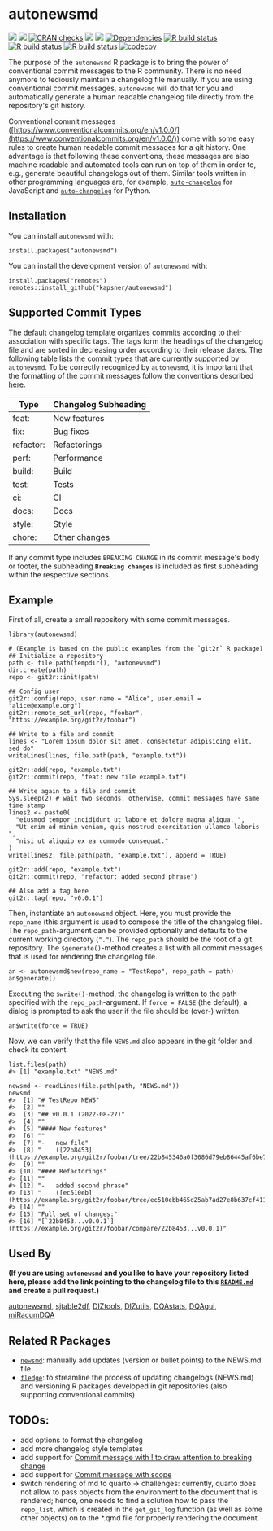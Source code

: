 # autonewsmd

<!-- badges: start -->
[![](https://img.shields.io/badge/lifecycle-experimental-orange.svg)](https://lifecycle.r-lib.org/articles/stages.html#experimental)
[![](https://www.r-pkg.org/badges/version/autonewsmd)](https://cran.r-project.org/package=autonewsmd)
[![CRAN checks](https://cranchecks.info/badges/summary/autonewsmd)](https://cran.r-project.org/web/checks/check_results_autonewsmd.html)
[![](http://cranlogs.r-pkg.org/badges/grand-total/autonewsmd?color=blue)](https://cran.r-project.org/package=autonewsmd)
[![](http://cranlogs.r-pkg.org/badges/last-month/autonewsmd?color=blue)](https://cran.r-project.org/package=autonewsmd)
[![Dependencies](https://tinyverse.netlify.com/badge/autonewsmd)](https://cran.r-project.org/package=autonewsmd)
[![R build status](https://github.com/kapsner/autonewsmd/workflows/R%20CMD%20Check%20via%20{tic}/badge.svg?branch=main)](https://github.com/kapsner/autonewsmd/actions)
[![R build status](https://github.com/kapsner/autonewsmd/workflows/lint/badge.svg?branch=main)](https://github.com/kapsner/autonewsmd/actions)
[![R build status](https://github.com/kapsner/autonewsmd/workflows/test-coverage/badge.svg?branch=main)](https://github.com/kapsner/autonewsmd/actions)
[![codecov](https://codecov.io/gh/kapsner/autonewsmd/branch/main/graph/badge.svg)](https://app.codecov.io/gh/kapsner/autonewsmd)
<!-- badges: end -->

The purpose of the `autonewsmd` R package is to bring the power of conventional commit messages to the R community. There is no need anymore to tediously maintain a changelog file manually. If you are using conventional commit messages, `autonewsmd` will do that for you and automatically generate a human readable changelog file directly from the repository's git history.

Conventional commit messages ([https://www.conventionalcommits.org/en/v1.0.0/](https://www.conventionalcommits.org/en/v1.0.0/)) come with some easy rules to create human readable commit messages for a git history. One advantage is that following these conventions, these messages are also machine readable and automated tools can run on top of them in order to, e.g., generate beautiful changelogs out of them. Similar tools written in other programming languages are, for example, [`auto-changelog`](https://github.com/cookpete/auto-changelog) for JavaScript and [`auto-changelog`](https://github.com/KeNaCo/auto-changelog) for Python.

## Installation

You can install `autonewsmd` with:

```{r}
install.packages("autonewsmd")
```

You can install the development version of `autonewsmd` with:

```{r}
install.packages("remotes")
remotes::install_github("kapsner/autonewsmd")
```

## Supported Commit Types

The default changelog template organizes commits according to their association with specific tags. The tags form the headings of the changelog file and are sorted in decreasing order according to their release dates. The following table lists the commit types that are currently supported by `autonewsmd`. To be correctly recognized by `autonewsmd`, it is important that the formatting of the commit messages follow the conventions described [here](https://www.conventionalcommits.org/en/v1.0.0/).

<center>

| Type      | Changelog Subheading |
| --------- | -------------------- |
| feat:     | New features         |
| fix:      | Bug fixes            |
| refactor: | Refactorings         |
| perf:     | Performance          |
| build:    | Build                |
| test:     | Tests                |
| ci:       | CI                   |
| docs:     | Docs                 |
| style:    | Style                |
| chore:    | Other changes        |

</center>

If any commit type includes `BREAKING CHANGE` in its commit message's body or footer, the subheading **`Breaking changes`** is included as first subheading within the respective sections.

## Example

First of all, create a small repository with some commit messages.

```{r}
library(autonewsmd)

# (Example is based on the public examples from the `git2r` R package)
## Initialize a repository
path <- file.path(tempdir(), "autonewsmd")
dir.create(path)
repo <- git2r::init(path)

## Config user
git2r::config(repo, user.name = "Alice", user.email = "alice@example.org")
git2r::remote_set_url(repo, "foobar", "https://example.org/git2r/foobar")

## Write to a file and commit
lines <- "Lorem ipsum dolor sit amet, consectetur adipisicing elit, sed do"
writeLines(lines, file.path(path, "example.txt"))

git2r::add(repo, "example.txt")
git2r::commit(repo, "feat: new file example.txt")

## Write again to a file and commit
Sys.sleep(2) # wait two seconds, otherwise, commit messages have same time stamp
lines2 <- paste0(
  "eiusmod tempor incididunt ut labore et dolore magna aliqua. ",
  "Ut enim ad minim veniam, quis nostrud exercitation ullamco laboris ",
  "nisi ut aliquip ex ea commodo consequat."
)
write(lines2, file.path(path, "example.txt"), append = TRUE)

git2r::add(repo, "example.txt")
git2r::commit(repo, "refactor: added second phrase")

## Also add a tag here
git2r::tag(repo, "v0.0.1")
```

Then, instantiate an `autonewsmd` object. Here, you must provide the `repo_name` (this argument is used to compose the title of the changelog file). The `repo_path`-argument can be provided optionally and defaults to the current working directory (`"."`). The `repo_path` should be the root of a git repository. The `$generate()`-method creates a list with all commit messages that is used for rendering the changelog file.

```{r}
an <- autonewsmd$new(repo_name = "TestRepo", repo_path = path)
an$generate()
```

Executing the `$write()`-method, the changelog is written to the path specified with the `repo_path`-argument. If `force = FALSE` (the default), a dialog is prompted to ask the user if the file should be (over-) written.

```{r writenmd}
an$write(force = TRUE)
```

Now, we can verify that the file `NEWS.md` also appears in the git folder and check its content.

```{r}
list.files(path)
#> [1] "example.txt" "NEWS.md"
```

```{r}
newsmd <- readLines(file.path(path, "NEWS.md"))
newsmd
#>  [1] "# TestRepo NEWS"                                                                                
#>  [2] ""                                                                                               
#>  [3] "## v0.0.1 (2022-08-27)"                                                                         
#>  [4] ""                                                                                               
#>  [5] "#### New features"                                                                              
#>  [6] ""                                                                                               
#>  [7] "-   new file"                                                                                   
#>  [8] "    ([22b8453](https://example.org/git2r/foobar/tree/22b845346a0f3686d79eb86445af6be71dc86da6))"
#>  [9] ""                                                                                               
#> [10] "#### Refactorings"                                                                              
#> [11] ""                                                                                               
#> [12] "-   added second phrase"                                                                        
#> [13] "    ([ec510eb](https://example.org/git2r/foobar/tree/ec510ebb465d25ab7ad27e8b637cf4113b55cbdf))"
#> [14] ""                                                                                               
#> [15] "Full set of changes:"                                                                           
#> [16] "[`22b8453...v0.0.1`](https://example.org/git2r/foobar/compare/22b8453...v0.0.1)"
```

## Used By 

**(If you are using `autonewsmd` and you like to have your repository listed here, please add the link pointing to the changelog file to this [`README.md`](./README.md) and create a pull request.)**

[autonewsmd](https://github.com/kapsner/autonewsmd/blob/main/NEWS.md), [sjtable2df](https://github.com/kapsner/sjtable2df/blob/main/NEWS.md), [DIZtools](https://github.com/miracum/misc-diztools/blob/main/NEWS.md), [DIZutils](https://github.com/miracum/misc-dizutils/blob/master/NEWS.md), [DQAstats](https://github.com/miracum/dqa-dqastats/blob/master/NEWS.md), [DQAgui](https://github.com/miracum/dqa-dqagui/blob/master/NEWS.md), [miRacumDQA](https://github.com/miracum/dqa-miracumdqa/blob/master/NEWS.md)

## Related R Packages

- [`newsmd`](https://github.com/Dschaykib/newsmd): manually add updates (version or bullet points) to the NEWS.md file
- [`fledge`](https://github.com/cynkra/fledge): to streamline the process of updating changelogs (NEWS.md) and versioning R packages developed in git repositories (also supporting conventional commits)

## TODOs:

- add options to format the changelog
- add more changelog style templates
- add support for [Commit message with ! to draw attention to breaking change](https://www.conventionalcommits.org/en/v1.0.0/#commit-message-with--to-draw-attention-to-breaking-change)
- add support for [Commit message with scope](https://www.conventionalcommits.org/en/v1.0.0/#commit-message-with-scope)
- switch rendering of md to quarto -> challenges: currently, quarto does not allow to pass objects from the environment to the document that is rendered; hence, one needs to find a solution how to pass the `repo_list`, which is created in the `get_git_log` function (as well as some other objects) on to the *.qmd file for properly rendering the document.
